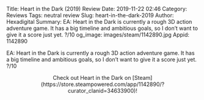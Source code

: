 Title: Heart in the Dark (2019) Review
Date: 2019-11-22 02:46
Category: Reviews
Tags: neutral review
Slug: heart-in-the-dark-2019
Author: Hexadigital
Summary: EA: Heart in the Dark is currently a rough 3D action adventure game. It has a big timeline and ambitious goals, so I don’t want to give it a score just yet. ?/10
og_image: images/steam/1142890.jpg
Appid: 1142890

EA: Heart in the Dark is currently a rough 3D action adventure game. It has a big timeline and ambitious goals, so I don’t want to give it a score just yet. ?/10

<center>Check out Heart in the Dark on [Steam](https://store.steampowered.com/app/1142890/?curator_clanid=34633900)!</center>
